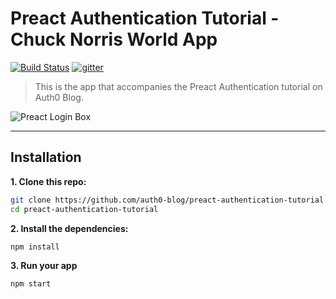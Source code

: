 # Preact Authentication Tutorial - Chuck Norris World App

[![Build Status](https://travis-ci.org/developit/preact-boilerplate.svg?branch=master)](https://travis-ci.org/developit/preact-boilerplate)
[![gitter](https://badges.gitter.im/Join%20Chat.svg)](https://gitter.im/developit/preact)


> This is the app that accompanies the Preact Authentication tutorial on Auth0 Blog.

![Preact Login Box](https://cdn.auth0.com/blog/preact/loginbox.png)

---

## Installation

**1. Clone this repo:**

```sh
git clone https://github.com/auth0-blog/preact-authentication-tutorial
cd preact-authentication-tutorial
```

**2. Install the dependencies:**

```sh
npm install
```

**3. Run your app**

```sh
npm start
```